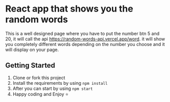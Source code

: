 # React app that shows you the random words

This is a well designed page where you have to put the number btn 5 and 20, it will call the api https://random-words-api.vercel.app/word. it will show you completely different words depending on the number you choose and it will display on your page.

## Getting Started

1. Clone or fork this project
2. Install the requirements by using `npm install`
3. After you can start by using `npm start`
4. Happy coding and Enjoy :star:


